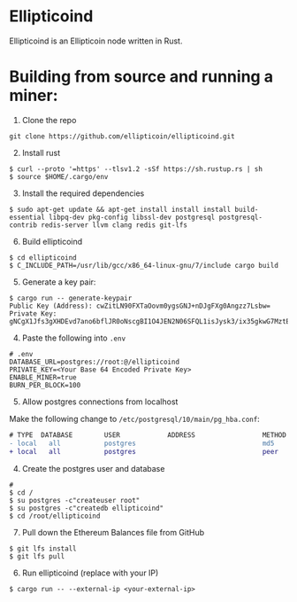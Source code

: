 Ellipticoind
==========

Ellipticoind is an Ellipticoin node written in Rust.


Building from source and running a miner:
==========================
1. Clone the repo

```
git clone https://github.com/ellipticoin/ellipticoind.git
```

2. Install rust

```
$ curl --proto '=https' --tlsv1.2 -sSf https://sh.rustup.rs | sh
$ source $HOME/.cargo/env
```

3. Install the required dependencies

```
$ sudo apt-get update && apt-get install install install build-essential libpq-dev pkg-config libssl-dev postgresql postgresql-contrib redis-server llvm clang redis git-lfs
```
6. Build  ellipticoind
```
$ cd ellipticoind
$ C_INCLUDE_PATH=/usr/lib/gcc/x86_64-linux-gnu/7/include cargo build
```



5. Generate a key pair:

```
$ cargo run -- generate-keypair
Public Key (Address): cwZitLN90FXTaOovm0ygsGNJ+nDJgFXg0Angzz7Lsbw=
Private Key: gNCgX1Jfs3gXHDEvd7ano6bflJR0oNscgBI1O4JEN2N06SFQL1isJysk3/ix35gkwG7MztBrGv2iO/q2Th7SnQ==
```

4. Paste the following into `.env`

```
# .env
DATABASE_URL=postgres://root:@/ellipticoind
PRIVATE_KEY=<Your Base 64 Encoded Private Key>
ENABLE_MINER=true
BURN_PER_BLOCK=100
```

5. Allow postgres connections from localhost

Make the following change to `/etc/postgresql/10/main/pg_hba.conf`:
```diff
# TYPE  DATABASE        USER            ADDRESS                 METHOD
- local   all           postgres                                md5
+ local   all           postgres                                peer
```
4. Create the postgres user and database

```
#
$ cd /
$ su postgres -c"createuser root"
$ su postgres -c"createdb ellipticoind"
$ cd /root/ellipticoind 
```

7. Pull down the Ethereum Balances file from GitHub
```
$ git lfs install
$ git lfs pull
```
6. Run  ellipticoind (replace <your-external-ip> with your IP)

```
$ cargo run -- --external-ip <your-external-ip>
```
